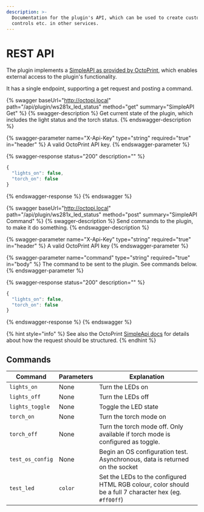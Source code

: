```yaml
---
description: >-
  Documentation for the plugin's API, which can be used to create custom
  controls etc. in other services.
---
```


# REST API

The plugin implements a [SimpleAPI as provided by OctoPrint](https://docs.octoprint.org/en/devel/plugins/mixins.html#simpleapiplugin), which enables external access to the plugin's functionality.

It has a single endpoint, supporting a get request and posting a command.

{% swagger baseUrl="http://octopi.local" path="/api/plugin/ws281x_led_status" method="get" summary="SimpleAPI Get" %}
{% swagger-description %}
Get current state of the plugin, which includes the light status and the torch status.
{% endswagger-description %}

{% swagger-parameter name="X-Api-Key" type="string" required="true" in="header" %}
A valid OctoPrint API key.
{% endswagger-parameter %}

{% swagger-response status="200" description="" %}
```javascript
{
  "lights_on": false,
  "torch_on": false
}
```
{% endswagger-response %}
{% endswagger %}

{% swagger baseUrl="http://octopi.local" path="/api/plugin/ws281x_led_status" method="post" summary="SimpleAPI Command" %}
{% swagger-description %}
Send commands to the plugin, to make it do something.
{% endswagger-description %}

{% swagger-parameter name="X-Api-Key" type="string" required="true" in="header" %}
A valid OctoPrint API key
{% endswagger-parameter %}

{% swagger-parameter name="command" type="string" required="true" in="body" %}
The command to be sent to the plugin. See commands below.
{% endswagger-parameter %}

{% swagger-response status="200" description="" %}
```javascript
{
  "lights_on": false,
  "torch_on": false
}
```
{% endswagger-response %}
{% endswagger %}

{% hint style="info" %}
See also the OctoPrint [SimpleApi docs](https://docs.octoprint.org/en/devel/plugins/mixins.html#octoprint.plugin.SimpleApiPlugin) for details about how the request should be structured.
{% endhint %}

## Commands

| Command          | Parameters | Explanation                                                                                            |
| ---------------- | ---------- | ------------------------------------------------------------------------------------------------------ |
| `lights_on`      | None       | Turn the LEDs on                                                                                       |
| `lights_off`     | None       | Turn the LEDs off                                                                                      |
| `lights_toggle`  | None       | Toggle the LED state                                                                                   |
| `torch_on`       | None       | Turn the torch mode on                                                                                 |
| `torch_off`      | None       | Turn the torch mode off. Only available if torch mode is configured as toggle.                         |
| `test_os_config` | None       | Begin an OS configuration test. Asynchronous, data is returned on the socket                           |
| `test_led`       | `color`    | Set the LEDs to the configured HTML RGB colour, color should be a full 7 character hex (eg. `#ff00ff`) |
